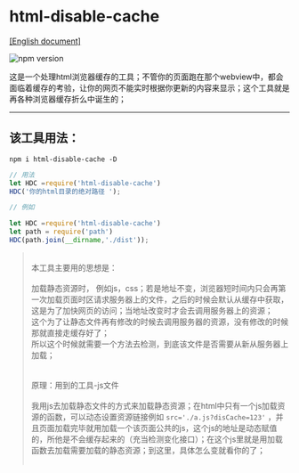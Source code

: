 # html-disable-cache   

[[English document]](./ENREADME.md)

![npm version](https://img.shields.io/badge/npm-0.1.3-brightgreen.svg)

这是一个处理html浏览器缓存的工具；不管你的页面跑在那个webview中，都会面临着缓存的考验，让你的网页不能实时根据你更新的内容来显示；这个工具就是再各种浏览器缓存折么中诞生的；

----
## 该工具用法：

`npm i html-disable-cache -D`
````js
// 用法
let HDC =require('html-disable-cache')
HDC('你的html目录的绝对路径 ');

// 例如

let HDC =require('html-disable-cache')
let path = require('path')
HDC(path.join(__dirname,'./dist'));
````

><br>本工具主要用的思想是：<br><br>
加载静态资源时，
例如js，css；若是地址不变，浏览器短时间内只会再第一次加载页面时区请求服务器上的文件，之后的时候会默认从缓存中获取，这是为了加快网页的访问；当地址改变时才会去调用服务器上的资源；<BR>
这个为了让静态文件再有修改的时候去调用服务器的资源，没有修改的时候那就直接走缓存好了；<br>
所以这个时候就需要一个方法去检测，到底该文件是否需要从新从服务器上加载；<br><br><br>
原理：用到的工具-js文件<br><br>
我用js去加载静态文件的方式来加载静态资源；在html中只有一个js加载资源的函数，可以动态设置资源链接例如 `src='./a.js?disCache=123'` ，并且页面加载完毕就用加载一个该页面公共的js，这个js的地址是动态赋值的，所他是不会缓存起来的（充当检测变化接口）；在这个js里就是用加载函数去加载需要加载的静态资源；到这里，具体怎么变就看你的了；<br><br>

